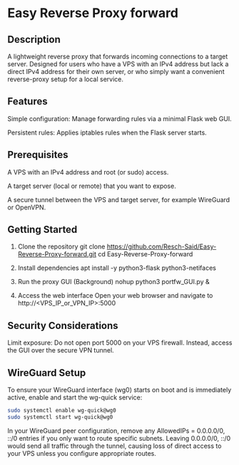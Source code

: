 # Easy Reverse Proxy forward

## Description
A lightweight reverse proxy that forwards incoming connections to a target server. Designed for users who have a VPS with an IPv4 address but lack a direct IPv4 address for their own server, or who simply want a convenient reverse-proxy setup for a local service.

## Features
Simple configuration: Manage forwarding rules via a minimal Flask web GUI.

Persistent rules: Applies iptables rules when the Flask server starts.

## Prerequisites
A VPS with an IPv4 address and root (or sudo) access.

A target server (local or remote) that you want to expose.

A secure tunnel between the VPS and target server, for example WireGuard or OpenVPN.

## Getting Started
1. Clone the repository
git clone https://github.com/Resch-Said/Easy-Reverse-Proxy-forward.git
cd Easy-Reverse-Proxy-forward

2. Install dependencies
apt install -y python3-flask python3-netifaces

3. Run the proxy GUI (Background)
nohup python3 portfw_GUI.py &

4. Access the web interface
Open your web browser and navigate to http://<VPS_IP_or_VPN_IP>:5000


## Security Considerations
Limit exposure: Do not open port 5000 on your VPS firewall. Instead, access the GUI over the secure VPN tunnel.


## WireGuard Setup
To ensure your WireGuard interface (wg0) starts on boot and is immediately active, enable and start the wg-quick service:
```bash
sudo systemctl enable wg-quick@wg0
sudo systemctl start wg-quick@wg0
```
In your WireGuard peer configuration, remove any AllowedIPs = 0.0.0.0/0, ::/0 entries if you only want to route specific subnets. Leaving 0.0.0.0/0, ::/0 would send all traffic through the tunnel, causing loss of direct access to your VPS unless you configure appropriate routes.
